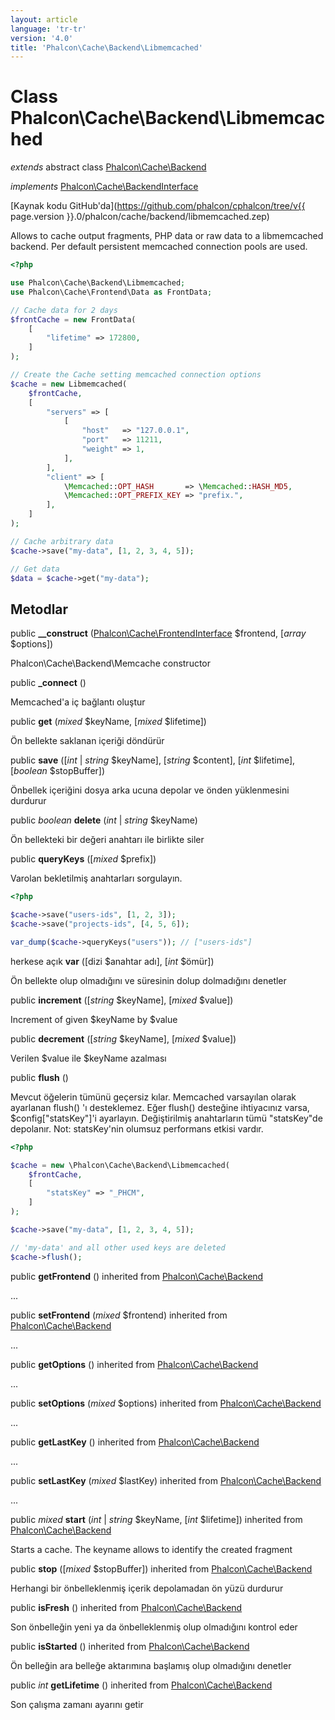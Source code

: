 ```yaml
---
layout: article
language: 'tr-tr'
version: '4.0'
title: 'Phalcon\Cache\Backend\Libmemcached'
---
```

# Class **Phalcon\Cache\Backend\Libmemcached**

*extends* abstract class [Phalcon\Cache\Backend](Phalcon_Cache_Backend)

*implements* [Phalcon\Cache\BackendInterface](Phalcon_Cache_BackendInterface)

[Kaynak kodu GitHub'da](https://github.com/phalcon/cphalcon/tree/v{{ page.version }}.0/phalcon/cache/backend/libmemcached.zep)

Allows to cache output fragments, PHP data or raw data to a libmemcached backend. Per default persistent memcached connection pools are used.

```php
<?php

use Phalcon\Cache\Backend\Libmemcached;
use Phalcon\Cache\Frontend\Data as FrontData;

// Cache data for 2 days
$frontCache = new FrontData(
    [
        "lifetime" => 172800,
    ]
);

// Create the Cache setting memcached connection options
$cache = new Libmemcached(
    $frontCache,
    [
        "servers" => [
            [
                "host"   => "127.0.0.1",
                "port"   => 11211,
                "weight" => 1,
            ],
        ],
        "client" => [
            \Memcached::OPT_HASH       => \Memcached::HASH_MD5,
            \Memcached::OPT_PREFIX_KEY => "prefix.",
        ],
    ]
);

// Cache arbitrary data
$cache->save("my-data", [1, 2, 3, 4, 5]);

// Get data
$data = $cache->get("my-data");

```

## Metodlar

public **__construct** ([Phalcon\Cache\FrontendInterface](Phalcon_Cache_FrontendInterface) $frontend, [*array* $options])

Phalcon\Cache\Backend\Memcache constructor

public **_connect** ()

Memcached'a iç bağlantı oluştur

public **get** (*mixed* $keyName, [*mixed* $lifetime])

Ön bellekte saklanan içeriği döndürür

public **save** ([*int* | *string* $keyName], [*string* $content], [*int* $lifetime], [*boolean* $stopBuffer])

Önbellek içeriğini dosya arka ucuna depolar ve önden yüklenmesini durdurur

public *boolean* **delete** (*int* | *string* $keyName)

Ön bellekteki bir değeri anahtarı ile birlikte siler

public **queryKeys** ([*mixed* $prefix])

Varolan bekletilmiş anahtarları sorgulayın.

```php
<?php

$cache->save("users-ids", [1, 2, 3]);
$cache->save("projects-ids", [4, 5, 6]);

var_dump($cache->queryKeys("users")); // ["users-ids"]

```

herkese açık **var** ([dizi</em> $anahtar adı], [*int* $ömür])

Ön bellekte olup olmadığını ve süresinin dolup dolmadığını denetler

public **increment** ([*string* $keyName], [*mixed* $value])

Increment of given $keyName by $value

public **decrement** ([*string* $keyName], [*mixed* $value])

Verilen $value ile $keyName azalması

public **flush** ()

Mevcut öğelerin tümünü geçersiz kılar. Memcached varsayılan olarak ayarlanan flush() 'ı desteklemez. Eğer flush() desteğine ihtiyacınız varsa, $config["statsKey"]'i ayarlayın. Değiştirilmiş anahtarların tümü "statsKey"de depolanır. Not: statsKey'nin olumsuz performans etkisi vardır.

```php
<?php

$cache = new \Phalcon\Cache\Backend\Libmemcached(
    $frontCache,
    [
        "statsKey" => "_PHCM",
    ]
);

$cache->save("my-data", [1, 2, 3, 4, 5]);

// 'my-data' and all other used keys are deleted
$cache->flush();

```

public **getFrontend** () inherited from [Phalcon\Cache\Backend](Phalcon_Cache_Backend)

...

public **setFrontend** (*mixed* $frontend) inherited from [Phalcon\Cache\Backend](Phalcon_Cache_Backend)

...

public **getOptions** () inherited from [Phalcon\Cache\Backend](Phalcon_Cache_Backend)

...

public **setOptions** (*mixed* $options) inherited from [Phalcon\Cache\Backend](Phalcon_Cache_Backend)

...

public **getLastKey** () inherited from [Phalcon\Cache\Backend](Phalcon_Cache_Backend)

...

public **setLastKey** (*mixed* $lastKey) inherited from [Phalcon\Cache\Backend](Phalcon_Cache_Backend)

...

public *mixed* **start** (*int* | *string* $keyName, [*int* $lifetime]) inherited from [Phalcon\Cache\Backend](Phalcon_Cache_Backend)

Starts a cache. The keyname allows to identify the created fragment

public **stop** ([*mixed* $stopBuffer]) inherited from [Phalcon\Cache\Backend](Phalcon_Cache_Backend)

Herhangi bir önbelleklenmiş içerik depolamadan ön yüzü durdurur

public **isFresh** () inherited from [Phalcon\Cache\Backend](Phalcon_Cache_Backend)

Son önbelleğin yeni ya da önbelleklenmiş olup olmadığını kontrol eder

public **isStarted** () inherited from [Phalcon\Cache\Backend](Phalcon_Cache_Backend)

Ön belleğin ara belleğe aktarımına başlamış olup olmadığını denetler

public *int* **getLifetime** () inherited from [Phalcon\Cache\Backend](Phalcon_Cache_Backend)

Son çalışma zamanı ayarını getir